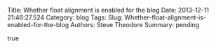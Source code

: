 Title: Whether float alignment is enabled for the blog
Date: 2013-12-11 21:46:27.524
Category: blog
Tags: 
Slug: Whether-float-alignment-is-enabled-for-the-blog
Authors: Steve Theodore
Summary: pending

true

